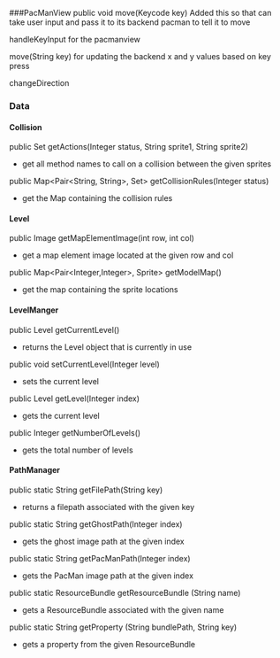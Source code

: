 ###PacManView
public void move(Keycode key)
Added this so that can take user input and pass it to its backend pacman to tell it to move

handleKeyInput for the pacmanview 

move(String key) for updating the backend x and y values based on key press 

changeDirection 


### Data

#### Collision
public Set<String> getActions(Integer status, String sprite1, String sprite2) 
- get all method names to call on a collision between the given sprites

public Map<Pair<String, String>, Set<String>> getCollisionRules(Integer status)
- get the Map containing the collision rules

#### Level
public Image getMapElementImage(int row, int col)
- get a map element image located at the given row and col

public Map<Pair<Integer,Integer>, Sprite> getModelMap()
- get the map containing the sprite locations

#### LevelManger
public Level getCurrentLevel()
- returns the Level object that is currently in use

public void setCurrentLevel(Integer level)
- sets the current level

public Level getLevel(Integer index)
- gets the current level

public Integer getNumberOfLevels()
- gets the total number of levels

#### PathManager
public static String getFilePath(String key)
- returns a filepath associated with the given key

public static String getGhostPath(Integer index)
- gets the ghost image path at the given index

public static String getPacManPath(Integer index)
- gets the PacMan image path at the given index

public static ResourceBundle getResourceBundle (String name)
- gets a ResourceBundle associated with the given name

public static String getProperty (String bundlePath, String key)
- gets a property from the given ResourceBundle